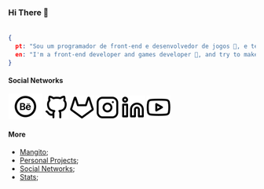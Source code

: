### Hi There 👋

```json

{
  pt: "Sou um programador de front-end e desenvolvedor de jogos 👾, e tento fazer animações",
  en: "I'm a front-end developer and games developer 👾, and try to make animations",
}

```

#### Social Networks

[![Behance](./Assets/icons/Behance.svg "Behance")](https://www.behance.net/meiagaspe)
[![GitHub](./Assets/icons/GitHub.svg "GitHub")](https://github.com/201flaviosilva)
[![GitLab](./Assets/icons/GitLab.svg "GitLab")](https://gitlab.com/201flaviosilva)
[![Instagram](./Assets/icons/Instagram.svg "Instagram")](https://www.instagram.com/meiagaspea/)
[![Linkedin](./Assets/icons/Linkedin.svg "Linkedin")](https://www.linkedin.com/in/fl%C3%A1vio-silva-2b069b146/)
[![Youtube](./Assets/icons/Youtube.svg "Youtube")](https://www.youtube.com/channel/UCUqmAAgOoVVMpxykzPNCSUw)



#### More

- [Mangito](./More/Mangito.md);
- [Personal Projects](./More/Projects.md);
- [Social Networks](./More/SocialNetworks.md);
- [Stats](./More/Stats.md);

<!-- --- -->
<!-- [More Ideas](https://github.com/abhisheknaiidu/awesome-github-profile-readme); -->
<!-- --- -->
